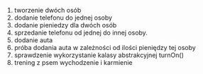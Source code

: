 1. tworzenie dwóch osób
2. dodanie telefonu do jednej osoby
3. dodanie pieniedzy dla dwóch osób
4. sprzedanie telefonu od jednej do innej osoby.
5. dodanie auta
6. próba dodania auta w zależności od ilości pieniędzy tej osoby
7. sprawdzenie wykorzystanie kalasy abstrakcyjnej turnOn()
8. trening z psem wychodzenie i karmienie
